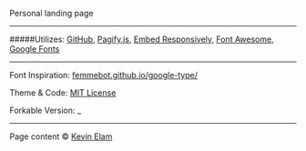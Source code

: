 Personal landing page

***
#####Utilizes:
[GitHub](https://github.com), [Pagify.js](https://github.com/cmPolis/Pagify), [Embed Responsively](https://github.com/jeffehobbs/embedresponsively), [Font Awesome](https://fortawesome.github.io/Font-Awesome/), [Google Fonts](https://www.google.com/fonts/)

***
Font Inspiration: [femmebot.github.io/google-type/](https://femmebot.github.io/google-type/)

Theme & Code: [MIT License](http://www.opensource.org/licenses/mit-license.php)

Forkable Version: _

***
Page content &copy; [Kevin Elam](http://kevinelam.com)




